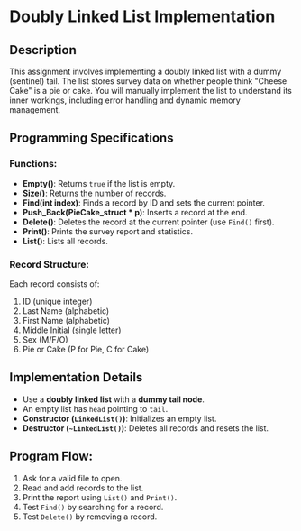 # Doubly Linked List Implementation

## Description
This assignment involves implementing a doubly linked list with a dummy (sentinel) tail. The list stores survey data on whether people think "Cheese Cake" is a pie or cake. You will manually implement the list to understand its inner workings, including error handling and dynamic memory management.

## Programming Specifications

### Functions:
- **Empty()**: Returns `true` if the list is empty.
- **Size()**: Returns the number of records.
- **Find(int index)**: Finds a record by ID and sets the current pointer.
- **Push_Back(PieCake_struct * p)**: Inserts a record at the end.
- **Delete()**: Deletes the record at the current pointer (use `Find()` first).
- **Print()**: Prints the survey report and statistics.
- **List()**: Lists all records.

### Record Structure:
Each record consists of:
1. ID (unique integer)
2. Last Name (alphabetic)
3. First Name (alphabetic)
4. Middle Initial (single letter)
5. Sex (M/F/O)
6. Pie or Cake (P for Pie, C for Cake)

## Implementation Details
- Use a **doubly linked list** with a **dummy tail node**.
- An empty list has `head` pointing to `tail`.
- **Constructor (`LinkedList()`)**: Initializes an empty list.
- **Destructor (`~LinkedList()`)**: Deletes all records and resets the list.

## Program Flow:
1. Ask for a valid file to open.
2. Read and add records to the list.
3. Print the report using `List()` and `Print()`.
4. Test `Find()` by searching for a record.
5. Test `Delete()` by removing a record.

